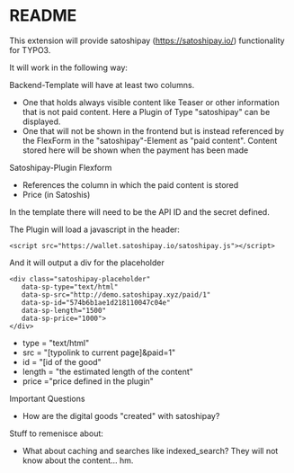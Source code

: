 # README

This extension will provide satoshipay (https://satoshipay.io/) functionality for TYPO3.

It will work in the following way:

Backend-Template will have at least two columns. 
* One that holds always visible content like Teaser or other information that is not paid content. Here a Plugin of Type "satoshipay" can be displayed.
* One that will not be shown in the frontend but is instead referenced by the FlexForm in the "satoshipay"-Element as "paid content". Content stored here will be shown when the payment has been made

Satoshipay-Plugin Flexform
* References the column in which the paid content is stored
* Price (in Satoshis)

In the template there will need to be the API ID and the secret defined.

The Plugin will load a javascript in the header:

```
<script src="https://wallet.satoshipay.io/satoshipay.js"></script>
```

And it will output a div for the placeholder

```
<div class="satoshipay-placeholder"
   data-sp-type="text/html"
   data-sp-src="http://demo.satoshipay.xyz/paid/1"
   data-sp-id="574b6b1ae1d218110047c04e"
   data-sp-length="1500"
   data-sp-price="1000">
</div>
```

* type = "text/html"
* src = "[typolink to current page]&paid=1"
* id = "[id of the good"
* length = "the estimated length of the content"
* price ="price defined in the plugin"

Important Questions
* How are the digital goods "created" with satoshipay?

Stuff to remenisce about:
* What about caching and searches like indexed_search? They will not know about the content... hm.
